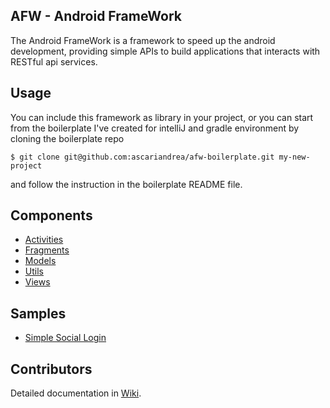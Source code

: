 ## AFW - Android FrameWork

The Android FrameWork is a framework to speed up the android development, providing simple APIs to build applications that interacts with RESTful api services.

## Usage
You can include this framework as library in your project, or you can start from the boilerplate I've created for intelliJ and gradle environment by cloning the boilerplate repo
```
$ git clone git@github.com:ascariandrea/afw-boilerplate.git my-new-project
```
and follow the instruction in the boilerplate README file.

## Components
* [Activities](https://github.com/ascariandrea/afw/wiki/Activities)
* [Fragments](./wiki/Fragments)
* [Models](./wiki/Models)
* [Utils](./wiki/Utils)
* [Views](./wiki/Views)


## Samples

* [Simple Social Login](https://github.com/ascariandrea/afw/tree/master/sample/src/main/java/com/ascariandrea/afw/samples/login)


## Contributors


Detailed documentation in [Wiki](https://github.com/ascariandrea/afw/wiki).


